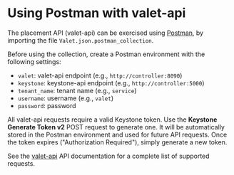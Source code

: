 # Using Postman with valet-api

The placement API (valet-api) can be exercised using [Postman](http://www.getpostman.com/), by importing the file ``Valet.json.postman_collection``.

Before using the collection, create a Postman environment with the following settings:

* ``valet``: valet-api endpoint (e.g., ``http://controller:8090``)
* ``keystone``: keystone-api endpoint (e.g., ``http://controller:5000``)
* ``tenant_name``: tenant name (e.g., ``service``)
* ``username``: username (e.g., ``valet``)
* ``password``: password

All valet-api requests require a valid Keystone token. Use the **Keystone Generate Token v2** POST request to generate one. It will be automatically stored in the Postman environment and used for future API requests. Once the token expires ("Authorization Required"), simply generate a new token.

See the [valet-api](https://codecloud.web.att.com/plugins/servlet/readmeparser/display/ST_CLOUDQOS/allegro/atRef/refs/heads/master/renderFile/valet_api/doc/README.md) API documentation for a complete list of supported requests.
